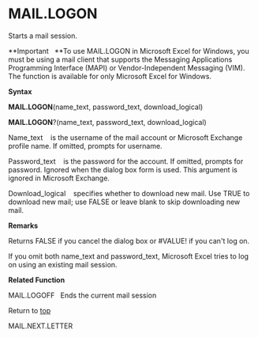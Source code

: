 MAIL.LOGON
==========

Starts a mail session.

**Important   **To use MAIL.LOGON in Microsoft Excel for Windows, you
must be using a mail client that supports the Messaging Applications
Programming Interface (MAPI) or Vendor-Independent Messaging (VIM). The
function is available for only Microsoft Excel for Windows.

**Syntax**

**MAIL.LOGON**(name\_text, password\_text, download\_logical)

**MAIL.LOGON**?(name\_text, password\_text, download\_logical)

Name\_text    is the username of the mail account or Microsoft Exchange
profile name. If omitted, prompts for username.

Password\_text    is the password for the account. If omitted, prompts
for password. Ignored when the dialog box form is used. This argument is
ignored in Microsoft Exchange.

Download\_logical    specifies whether to download new mail. Use TRUE to
download new mail; use FALSE or leave blank to skip downloading new
mail.

**Remarks**

Returns FALSE if you cancel the dialog box or \#VALUE! if you can\'t log
on.

If you omit both name\_text and password\_text, Microsoft Excel tries to
log on using an existing mail session.

**Related Function**

MAIL.LOGOFF   Ends the current mail session

Return to [top](#H)

MAIL.NEXT.LETTER
